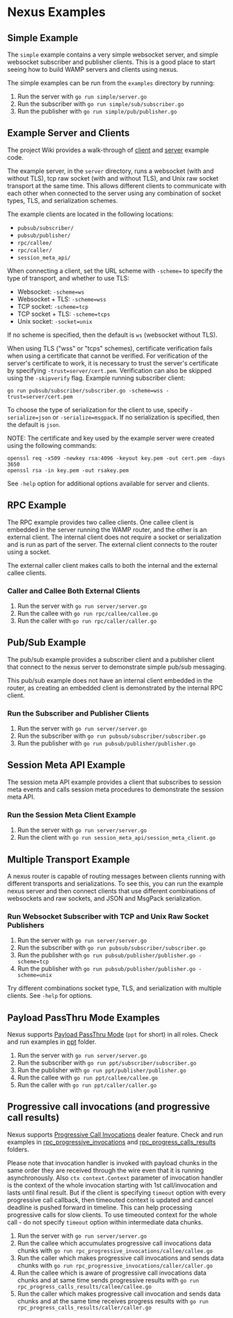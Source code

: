 # Nexus Examples

## Simple Example

The `simple` example contains a very simple websocket server, and simple websocket subscriber and publisher clients.
This is a good place to start seeing how to build WAMP servers and clients using nexus.

The simple examples can be run from the `examples` directory by running:

1. Run the server with `go run simple/server.go`
2. Run the subscriber with `go run simple/sub/subscriber.go`
3. Run the publisher with `go run simple/pub/publisher.go`

## Example Server and Clients

The project Wiki provides a walk-through of [client](https://github.com/dtegapp/nexus/wiki/Client-Library) and
[server](https://github.com/dtegapp/nexus/wiki/Router-Library) example code.

The example server, in the `server` directory, runs a websocket (with and without TLS), tcp raw socket
(with and without TLS), and Unix raw socket transport at the same time.  This allows different clients to
communicate with each other when connected to the server using any combination of socket types, TLS, and
serialization schemes.

The example clients are located in the following locations:

- `pubsub/subscriber/`
- `pubsub/publisher/`
- `rpc/callee/`
- `rpc/caller/`
- `session_meta_api/`

When connecting a client, set the URL scheme with `-scheme=` to specify the type of transport, and
whether to use TLS:

- Websocket: `-scheme=ws`
- Websocket + TLS: `-scheme=wss`
- TCP socket: `-scheme=tcp`
- TCP socket + TLS: `-scheme=tcps`
- Unix socket: `-socket=unix`

If no scheme is specified, then the default is `ws` (websocket without TLS).

When using TLS ("wss" or "tcps" schemes), certificate verification fails when using a certificate that cannot
be verified.  For verification of the server's certificate to work, it is necessary to trust the server's
certificate by specifying `-trust=server/cert.pem`.  Verification can also be skipped using the
`-skipverify` flag.  Example running subscriber client:

```
go run pubsub/subscriber/subscriber.go -scheme=wss -trust=server/cert.pem
```

To choose the type of serialization for the client to use, specify `-serialize=json` or `-serialize=msgpack`.
If no serialization is specified, then the default is `json`.

NOTE: The certificate and key used by the example server were created using the following commands:

```
openssl req -x509 -newkey rsa:4096 -keyout key.pem -out cert.pem -days 3650
openssl rsa -in key.pem -out rsakey.pem
```

See `-help` option for additional options available for server and clients.

## RPC Example

The RPC example provides two callee clients.  One callee client is embedded in the server running the WAMP
router, and the other is an external client.  The internal client does not require a socket or serialization
and is run as part of the server.  The external client connects to the router using a socket.

The external caller client makes calls to both the internal and the external callee clients.

### Caller and Callee Both External Clients

1. Run the server with `go run server/server.go`
2. Run the callee with `go run rpc/callee/callee.go`
3. Run the caller with `go run rpc/caller/caller.go`

## Pub/Sub Example

The pub/sub example provides a subscriber client and a publisher client that connect to the nexus server to
demonstrate simple pub/sub messaging.

This pub/sub example does not have an internal client embedded in the router, as creating an embedded client
is demonstrated by the internal RPC client.

### Run the Subscriber and Publisher Clients

1. Run the server with `go run server/server.go`
2. Run the subscriber with `go run pubsub/subscriber/subscriber.go`
3. Run the publisher with `go run pubsub/publisher/publisher.go`

## Session Meta API Example

The session meta API example provides a client that subscribes to session meta events and calls session meta
procedures to demonstrate the session meta API.

### Run the Session Meta Client Example

1. Run the server with `go run server/server.go`
2. Run the client with `go run session_meta_api/session_meta_client.go`

## Multiple Transport Example

A nexus router is capable of routing messages between clients running with different transports and
serializations.  To see this, you can run the example nexus server and then connect clients that use different
combinations of websockets and raw sockets, and JSON and MsgPack serialization.

### Run Websocket Subscriber with TCP and Unix Raw Socket Publishers

1. Run the server with `go run server/server.go`
2. Run the subscriber with `go run pubsub/subscriber/subscriber.go`
3. Run the publisher with `go run pubsub/publisher/publisher.go -scheme=tcp`
4. Run the publisher with `go run pubsub/publisher/publisher.go -scheme=unix`

Try different combinations socket type, TLS, and serialization with multiple clients.  See `-help` for options.

## Payload PassThru Mode Examples

Nexus supports [Payload PassThru Mode](https://wamp-proto.org/wamp_latest_ietf.html#name-payload-passthru-mode)
(`ppt` for short) in all roles. Check and run examples in [ppt](ppt) folder.

1. Run the server with `go run server/server.go`
2. Run the subscriber with `go run ppt/subscriber/subscriber.go`
3. Run the publisher with `go run ppt/publisher/publisher.go`
4. Run the callee with `go run ppt/callee/callee.go`
5. Run the caller with `go run ppt/caller/caller.go`

## Progressive call invocations (and progressive call results)

Nexus supports [Progressive Call Invocations](https://wamp-proto.org/wamp_latest_ietf.html#name-progressive-call-invocation)
dealer feature. Check and run examples in [rpc_progressive_invocations](./rpc_progressive_invocations) and
[rpc_progress_calls_results](./rpc_progress_calls_results) folders.

Please note that invocation handler is invoked with payload chunks in the same order they are received through the wire
even that it is running asynchronously. Also `ctx context.Context` parameter of invocation handler is the context of
the whole invocation starting with 1st call/invocation and lasts until final result. But if the client is
specifying `timeout` option with every progressive call callback, then timeouted context is updated and
cancel deadline is pushed forward in timeline. This can help processing progressive calls for slow clients.
To use timeouted context for the whole call - do not specify `timeout` option within intermediate data chunks.

1. Run the server with `go run server/server.go`
2. Run the callee which accumulates progressive call invocations data chunks with `go run rpc_progressive_invocations/callee/callee.go`
3. Run the caller which makes progressive call invocations and sends data chunks with `go run rpc_progressive_invocations/caller/caller.go`
4. Run the callee which is aware of progressive call invocations data chunks and at same time sends
   progressive results with `go run rpc_progress_calls_results/callee/callee.go`
5. Run the caller which makes progressive call invocation and sends data chunks and at the same time
   receives progress results with `go run rpc_progress_calls_results/caller/caller.go`
